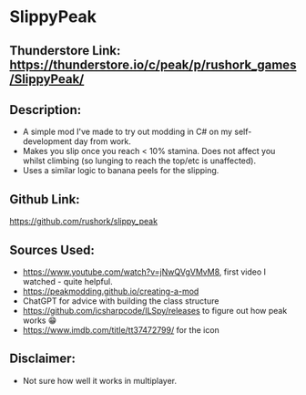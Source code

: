 # SlippyPeak

## Thunderstore Link: https://thunderstore.io/c/peak/p/rushork_games/SlippyPeak/

## Description:
- A simple mod I've made to try out modding in C# on my self-development day from work.
- Makes you slip once you reach < 10% stamina. Does not affect you whilst climbing (so lunging to reach the top/etc is unaffected).
- Uses a similar logic to banana peels for the slipping.

## Github Link:
https://github.com/rushork/slippy_peak

## Sources Used:
- https://www.youtube.com/watch?v=jNwQVgVMvM8, first video I watched - quite helpful.
- https://peakmodding.github.io/creating-a-mod
- ChatGPT for advice with building the class structure
- https://github.com/icsharpcode/ILSpy/releases to figure out how peak works :grin: 
- https://www.imdb.com/title/tt37472799/ for the icon

## Disclaimer:
- Not sure how well it works in multiplayer.